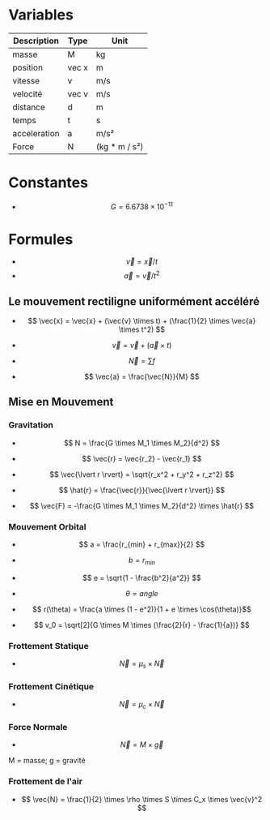 # Variables

| Description | Type | Unit |
|-------------|------|------|
| masse | M | kg |
| position | vec x | m |
| vitesse | v | m/s |
| velocité | vec v | m/s |
| distance | d | m |
| temps | t | s |
| acceleration | a | m/s² |
| Force | N | (kg * m / s²) |

<!-- | force | F | N |
| energie | E | J |
| puissance | P | W |
| pression | P | Pa |
| densite | ρ | kg/m³ |
| volume | V | m³ |
| surface | S | m² |
| frequence | f | Hz |
| longueur | L | m | -->

# Constantes

- $$ G = 6.6738 \times 10^{-11} $$

# Formules

- $$ \vec{v} = \vec{x}/t $$
- $$ \vec{a} = \vec{v}/t^2 $$

## Le mouvement rectiligne uniformément accéléré

- $$ \vec{x} = \vec{x} + (\vec{v} \times t) + (\frac{1}{2} \times \vec{a} \times t^2) $$

- $$ \vec{v} = \vec{v} + (\vec{a} \times t) $$

- $$ \vec{N} = \sum f $$

- $$ \vec{a} = \frac{\vec{N}}{M} $$


## Mise en Mouvement

### Gravitation

- $$ N = \frac{G \times M_1 \times M_2}{d^2} $$

- $$ \vec{r} = \vec{r_2} - \vec{r_1} $$

- $$ \vec{\lvert r \rvert} = \sqrt{r_x^2 + r_y^2 + r_z^2} $$

- $$ \hat{r} = \frac{\vec{r}}{\vec{\lvert r \rvert}} $$

- $$ \vec{F} = -\frac{G \times M_1 \times M_2}{d^2} \times \hat{r} $$

### Mouvement Orbital

- $$ a = \frac{r_{min} + r_{max}}{2} $$

- $$ b = r_{min} $$

- $$ e = \sqrt{1 - \frac{b^2}{a^2}} $$

- $$ \theta = angle $$

- $$ r(\theta) = \frac{a \times (1 - e^2)}{1 + e \times \cos(\theta)}$$

- $$ v_0 = \sqrt[2]{G \times M \times (\frac{2}{r} - \frac{1}{a})} $$

### Frottement Statique

- $$ \vec{N} = \mu_s \times \vec{N} $$

### Frottement Cinétique

- $$ \vec{N} = \mu_c \times \vec{N} $$

### Force Normale

- $$ \vec{N} = M \times \vec{g} $$

M = masse;
g = gravité

### Frottement de l'air

- $$ \vec{N} = \frac{1}{2} \times \rho \times S \times C_x \times \vec{v}^2 $$
